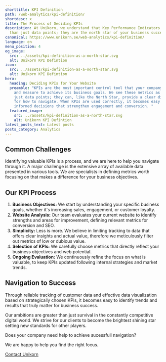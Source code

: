```yaml
---
shorttitle: KPI Definition
path: /web-analytics/kpi-definition/
shortdesc: x
title: The Process of Deciding KPIs
description: At Unikorn, we understand that Key Performance Indicators are more
  than just data points; they are the north star of your business success.
canonical: https://www.unikorn.se/web-analytics/kpi-definition/
language: en
menu_position: 4
og_image:
  src: ../assets/kpi-definition-as-a-north-star.svg
  alt: Unikorn KPI Defintion
icon:
  src: ../assets/kpi-definition-as-a-north-star.svg
  alt: Unikorn KPI Defintion
hero:
  heading: Deciding KPIs for Your Website
  preamble: "KPIs are the most important control tool that your company can define
    and measure to achieve its business goals. We see these metrics as more than
    just data points; they can, like the North Star, provide a clear direction
    for how to navigate. When KPIs are used correctly, it becomes easy to make
    informed decisions that strengthen engagement and conversion. "
  featured_image:
    src: ../assets/kpi-definition-as-a-north-star.svg
    alt: Unikorn KPI Defintion
latest_posts_text: Latest posts
posts_category: Analytics
---
```

## Common Challenges

Identifying valuable KPIs is a process, and we are here to help you navigate through it. A major challenge is the extensive array of available data presented in various tools. We are specialists in defining metrics worth focusing on that makes a difference for your business objectives. 

## Our KPI Process

1. **Business Objectives:** We start by understanding your specific business goals, whether it's increasing sales, engagement, or customer loyalty.
2. **Website Analysis:** Our team evaluates your current website to identify strengths and areas for improvement, defining relevant metrics for conversion and SEO.
3. **Simplicity:** Less is more. We believe in limiting tracking to data that offers clear insights and actual value, therefore we meticulously filter out metrics of low or dubious value.
4. **Selection of KPIs:** We carefully choose metrics that directly reflect your business objectives and web potential.
5. **Ongoing Evaluation:** We continuously refine the focus on what is valuable, to keep KPIs updated following internal strategies and market trends.

## Navigation to Success

Through reliable tracking of customer data and effective data visualization based on strategically chosen KPIs, it becomes easy to identify trends and results that truly matter for business success.

Our ambitions are greater than just survival in the constantly competitive digital world. We strive for our clients to become the brightest shining star setting new standards for other players.

Does your company need help to achieve sucessfull navigation?

We are happy to help you find the right focus.

[Contact Unikorn](https://www.unikorn.se/contact/)